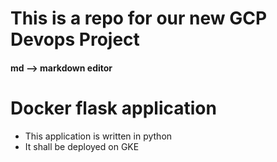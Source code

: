 # This is a repo for our new GCP Devops Project 
#### md --> markdown editor

# Docker flask application

- This application is written in python
- It shall be deployed on GKE
